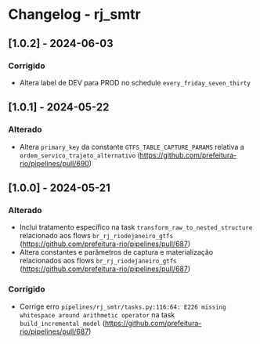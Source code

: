 # Changelog - rj_smtr

## [1.0.2] - 2024-06-03

### Corrigido

- Altera label de DEV para PROD no schedule `every_friday_seven_thirty`


## [1.0.1] - 2024-05-22

### Alterado

- Altera `primary_key` da constante `GTFS_TABLE_CAPTURE_PARAMS` relativa a `ordem_servico_trajeto_alternativo` (https://github.com/prefeitura-rio/pipelines/pull/690)

## [1.0.0] - 2024-05-21

### Alterado

- Inclui tratamento específico na task `transform_raw_to_nested_structure` relacionado aos flows `br_rj_riodejaneiro_gtfs` (https://github.com/prefeitura-rio/pipelines/pull/687)
- Altera constantes e parâmetros de captura e materialização relacionados aos flows `br_rj_riodejaneiro_gtfs` (https://github.com/prefeitura-rio/pipelines/pull/687)

### Corrigido

- Corrige erro `pipelines/rj_smtr/tasks.py:116:64: E226 missing whitespace around arithmetic operator` na task `build_incremental_model` (https://github.com/prefeitura-rio/pipelines/pull/687)